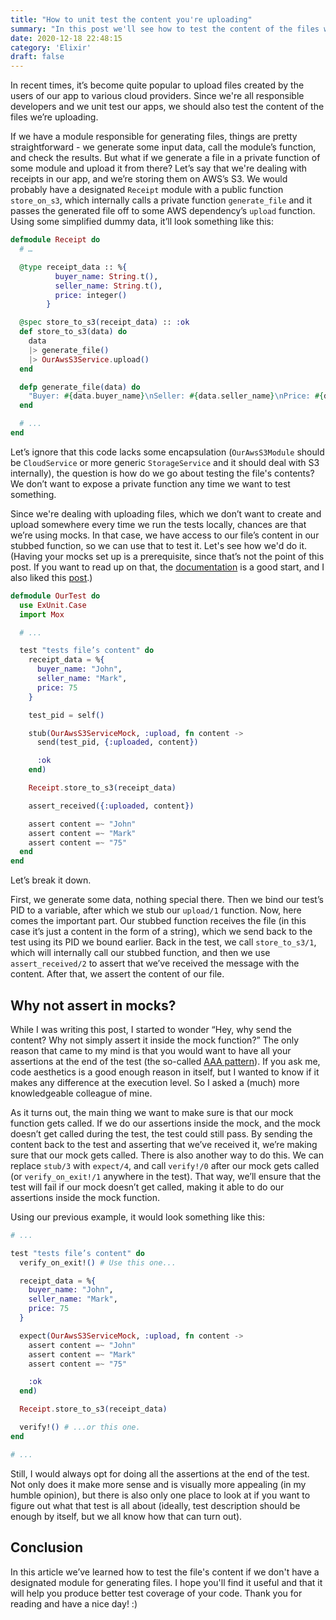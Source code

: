 ```yaml
---
title: "How to unit test the content you're uploading"
summary: "In this post we'll see how to test the content of the files we're uploading, and thus increase the test coverage of our app."
date: 2020-12-18 22:48:15
category: 'Elixir'
draft: false
---
```


In recent times, it’s become quite popular to upload files created by the users of our app to various cloud providers. Since we're all responsible developers and we unit test our apps, we should also test the content of the files we’re uploading.

If we have a module responsible for generating files, things are pretty straightforward - we generate some input data, call the module’s function, and check the results. But what if we generate a file in a private function of some module and upload it from there? Let’s say that we're dealing with receipts in our app, and we’re storing them on AWS’s S3. We would probably have a designated `Receipt` module with a public function `store_on_s3`, which internally calls a private function `generate_file` and it passes the generated file off to some AWS dependency’s `upload` function. Using some simplified dummy data, it’ll look something like this:

```elixir
defmodule Receipt do
  # …

  @type receipt_data :: %{
          buyer_name: String.t(),
          seller_name: String.t(),
          price: integer()
        }

  @spec store_to_s3(receipt_data) :: :ok
  def store_to_s3(data) do
    data
    |> generate_file()
    |> OurAwsS3Service.upload()
  end

  defp generate_file(data) do
    "Buyer: #{data.buyer_name}\nSeller: #{data.seller_name}\nPrice: #{data.price}"
  end

  # ...
end
```

Let’s ignore that this code lacks some encapsulation (`OurAwsS3Module` should be `CloudService` or more generic `StorageService` and it should deal with S3 internally), the question is how do we go about testing the file's contents? We don’t want to expose a private function any time we want to test something.

Since we're dealing with uploading files, which we don’t want to create and upload somewhere every time we run the tests locally, chances are that we’re using mocks. In that case, we have access to our file’s content in our stubbed function, so we can use that to test it. Let's see how we'd do it. (Having your mocks set up is a prerequisite, since that’s not the point of this post. If you want to read up on that, the [documentation](https://hexdocs.pm/mox/Mox.html) is a good start, and I also liked this [post](https://nts.strzibny.name/elixir-mocking-mox/).)

```elixir
defmodule OurTest do
  use ExUnit.Case
  import Mox

  # ...

  test "tests file’s content" do
    receipt_data = %{
      buyer_name: "John",
      seller_name: "Mark",
      price: 75
    }

    test_pid = self()

    stub(OurAwsS3ServiceMock, :upload, fn content ->
      send(test_pid, {:uploaded, content})

      :ok
    end)

    Receipt.store_to_s3(receipt_data)

    assert_received({:uploaded, content})

    assert content =~ "John"
    assert content =~ "Mark"
    assert content =~ "75"
  end
end
```

Let’s break it down.

First, we generate some data, nothing special there. Then we bind our test’s PID to a variable, after which we stub our `upload/1` function. Now, here comes the important part. Our stubbed function receives the file (in this case it’s just a content in the form of a string), which we send back to the test using its PID we bound earlier. Back in the test, we call `store_to_s3/1`, which will internally call our stubbed function, and then we use `assert_received/2` to assert that we’ve received the message with the content. After that, we assert the content of our file.

## Why not assert in mocks?

While I was writing this post, I started to wonder “Hey, why send the content? Why not simply assert it inside the mock function?” The only reason that came to my mind is that you would want to have all your assertions at the end of the test (the so-called [AAA pattern](https://medium.com/@pjbgf/title-testing-code-ocd-and-the-aaa-pattern-df453975ab80)). If you ask me, code aesthetics is a good enough reason in itself, but I wanted to know if it makes any difference at the execution level. So I asked a (much) more knowledgeable colleague of mine.

As it turns out, the main thing we want to make sure is that our mock function gets called. If we do our assertions inside the mock, and the mock doesn’t get called during the test, the test could still pass. By sending the content back to the test and asserting that we’ve received it, we’re making sure that our mock gets called. There is also another way to do this. We can replace `stub/3` with `expect/4`, and call `verify!/0` after our mock gets called (or `verify_on_exit!/1` anywhere in the test). That way, we’ll ensure that the test will fail if our mock doesn’t get called, making it able to do our assertions inside the mock function.

Using our previous example, it would look something like this:

```elixir
# ...

test "tests file’s content" do
  verify_on_exit!() # Use this one...

  receipt_data = %{
    buyer_name: "John",
    seller_name: "Mark",
    price: 75
  }

  expect(OurAwsS3ServiceMock, :upload, fn content ->
    assert content =~ "John"
    assert content =~ "Mark"
    assert content =~ "75"

    :ok
  end)

  Receipt.store_to_s3(receipt_data)

  verify!() # ...or this one.
end

# ...
```

Still, I would always opt for doing all the assertions at the end of the test. Not only does it make more sense and is visually more appealing (in my humble opinion), but there is also only one place to look at if you want to figure out what that test is all about (ideally, test description should be enough by itself, but we all know how that can turn out).

## Conclusion

In this article we’ve learned how to test the file's content if we don't have a designated module for generating files. I hope you'll find it useful and that it will help you produce better test coverage of your code. Thank you for reading and have a nice day! :)
